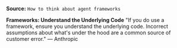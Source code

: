**Source:** `How to think about agent frameworks`

**Frameworks: Understand the Underlying Code**
"If you do use a framework, ensure you understand the underlying code. Incorrect assumptions about what's under the hood are a common source of customer error." — Anthropic
